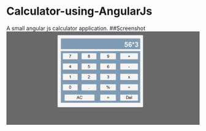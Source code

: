 # Calculator-using-AngularJs
A small angular js calculator application.
##Screenshot
<img src="https://raw.githubusercontent.com/salmanma6/Calculator-using-AngularJs/master/SCREENSHOT.png" />
